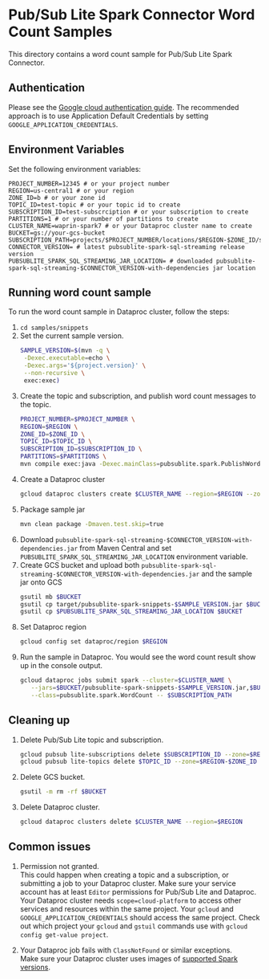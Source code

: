 # Pub/Sub Lite Spark Connector Word Count Samples

This directory contains a word count sample for Pub/Sub Lite Spark Connector.

## Authentication

Please see the [Google cloud authentication guide](https://cloud.google.com/docs/authentication/). 
The recommended approach is to use Application Default Credentials by setting `GOOGLE_APPLICATION_CREDENTIALS`.

## Environment Variables
Set the following environment variables:
```
PROJECT_NUMBER=12345 # or your project number
REGION=us-central1 # or your region
ZONE_ID=b # or your zone id
TOPIC_ID=test-topic # or your topic id to create
SUBSCRIPTION_ID=test-subscrciption # or your subscription to create
PARTITIONS=1 # or your number of partitions to create
CLUSTER_NAME=waprin-spark7 # or your Dataproc cluster name to create
BUCKET=gs://your-gcs-bucket
SUBSCRIPTION_PATH=projects/$PROJECT_NUMBER/locations/$REGION-$ZONE_ID/subscriptions/$SUBSCRIPTION_ID
CONNECTOR_VERSION= # latest pubsublite-spark-sql-streaming release version
PUBSUBLITE_SPARK_SQL_STREAMING_JAR_LOCATION= # downloaded pubsublite-spark-sql-streaming-$CONNECTOR_VERSION-with-dependencies jar location
```

## Running word count sample

To run the word count sample in Dataproc cluster, follow the steps:

1. `cd samples/snippets` 
2. Set the current sample version.
   ```sh
   SAMPLE_VERSION=$(mvn -q \
    -Dexec.executable=echo \
    -Dexec.args='${project.version}' \
    --non-recursive \
    exec:exec)
   ```
3. Create the topic and subscription, and publish word count messages to the topic.
   ```sh
   PROJECT_NUMBER=$PROJECT_NUMBER \
   REGION=$REGION \
   ZONE_ID=$ZONE_ID \
   TOPIC_ID=$TOPIC_ID \
   SUBSCRIPTION_ID=$SUBSCRIPTION_ID \
   PARTITIONS=$PARTITIONS \
   mvn compile exec:java -Dexec.mainClass=pubsublite.spark.PublishWords
   ```
4. Create a Dataproc cluster
   ```sh
   gcloud dataproc clusters create $CLUSTER_NAME --region=$REGION --zone=$REGION-$ZONE_ID --image-version=1.5-debian10 --scopes=cloud-platform
   ```
5. Package sample jar
   ```sh
   mvn clean package -Dmaven.test.skip=true
   ```
<!-- TODO: provide link to maven central --> 
6. Download `pubsublite-spark-sql-streaming-$CONNECTOR_VERSION-with-dependencies.jar` from Maven Central and set `PUBSUBLITE_SPARK_SQL_STREAMING_JAR_LOCATION` environment variable.
7. Create GCS bucket and upload both `pubsublite-spark-sql-streaming-$CONNECTOR_VERSION-with-dependencies.jar` and the sample jar onto GCS
   ```sh
   gsutil mb $BUCKET
   gsutil cp target/pubsublite-spark-snippets-$SAMPLE_VERSION.jar $BUCKET
   gsutil cp $PUBSUBLITE_SPARK_SQL_STREAMING_JAR_LOCATION $BUCKET
   ```
8. Set Dataproc region
   ```sh
   gcloud config set dataproc/region $REGION
   ```
<!-- TODO: set up bots to update jar version -->
9. Run the sample in Dataproc. You would see the word count result show up in the console output.
   ```sh
   gcloud dataproc jobs submit spark --cluster=$CLUSTER_NAME \
      --jars=$BUCKET/pubsublite-spark-snippets-$SAMPLE_VERSION.jar,$BUCKET/pubsublite-spark-sql-streaming-$CONNECTOR_VERSION-with-dependencies.jar \
      --class=pubsublite.spark.WordCount -- $SUBSCRIPTION_PATH
   ```

## Cleaning up
1. Delete Pub/Sub Lite topic and subscription.
   ```sh
   gcloud pubsub lite-subscriptions delete $SUBSCRIPTION_ID --zone=$REGION-$ZONE_ID
   gcloud pubsub lite-topics delete $TOPIC_ID --zone=$REGION-$ZONE_ID
   ```
2. Delete GCS bucket.
   ```sh
   gsutil -m rm -rf $BUCKET
   ```
3. Delete Dataproc cluster.
   ```sh
   gcloud dataproc clusters delete $CLUSTER_NAME --region=$REGION
   ```

## Common issues
1. Permission not granted. <br>
   This could happen when creating a topic and a subscription, or submitting a job to your Dataproc cluster.
   Make sure your service account has at least `Editor` permissions for Pub/Sub Lite and Dataproc. 
   Your Dataproc cluster needs `scope=cloud-platform` to access other services and resources within the same project.
   Your `gcloud` and `GOOGLE_APPLICATION_CREDENTIALS` should access the same project. Check out which project your `gcloud` and `gstuil` commands use with `gcloud config get-value project`.

2. Your Dataproc job fails with `ClassNotFound` or similar exceptions. <br>
   Make sure your Dataproc cluster uses images of [supported Spark versions](https://github.com/googleapis/java-pubsublite-spark#compatibility). 
